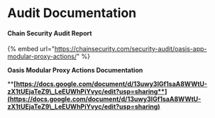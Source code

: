 # Audit Documentation

#### Chain Security Audit Report

{% embed url="https://chainsecurity.com/security-audit/oasis-app-modular-proxy-actions/" %}

**Oasis Modular Proxy Actions Documentation**

****[**https://docs.google.com/document/d/13uwy3lGf1saA8WWtU-zX1tUEjaTeZ9\_LeEUWhPiYvyc/edit?usp=sharing**](https://docs.google.com/document/d/13uwy3lGf1saA8WWtU-zX1tUEjaTeZ9\_LeEUWhPiYvyc/edit?usp=sharing)****
